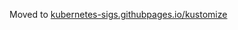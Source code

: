 
Moved to [kubernetes-sigs.githubpages.io/kustomize](kubernetes-sigs.githubpages.io/kustomize/guides/plugins)
